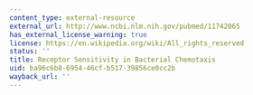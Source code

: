 ```yaml
---
content_type: external-resource
external_url: http://www.ncbi.nlm.nih.gov/pubmed/11742065
has_external_license_warning: true
license: https://en.wikipedia.org/wiki/All_rights_reserved
status: ''
title: Receptor Sensitivity in Bacterial Chemotaxis
uid: ba96c6b8-6954-46cf-b517-39856ce0cc2b
wayback_url: ''
---
```

